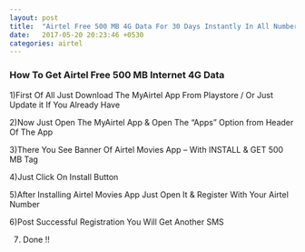 ```yaml
---
layout: post
title:  "Airtel Free 500 MB 4G Data For 30 Days Instantly In All Numbers"
date:   2017-05-20 20:23:46 +0530
categories: airtel
---
```


<h3>How To Get Airtel Free 500 MB Internet 4G Data</h3>

1)First Of All Just Download The MyAirtel App From Playstore / Or Just Update it If You Already Have

2)Now Just Open The MyAirtel App & Open The “Apps” Option from Header Of The App

3)There You See Banner Of Airtel Movies App – With INSTALL & GET 500 MB Tag

4)Just Click On Install Button

5)After Installing Airtel Movies App Just Open It & Register With Your Airtel Number

6)Post Successful Registration You Will Get Another SMS

7) Done !! 
